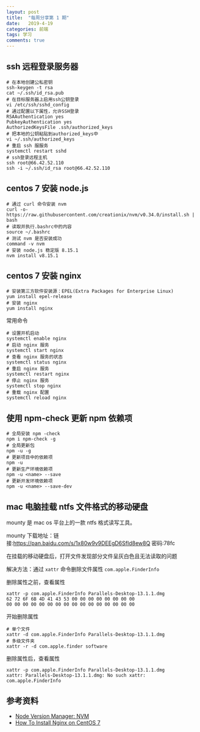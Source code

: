 ```yaml
---
layout: post
title:  "每周分享第 1 期"
date:   2019-4-19
categories: 前端
tags: 学习
comments: true
---
```


## ssh 远程登录服务器

```shell
# 在本地创建公私密钥
ssh-keygen -t rsa
cat ~/.ssh/id_rsa.pub
# 在目标服务器上启用ssh公钥登录
vi /etc/ssh/sshd_config
# 通过配置以下属性，允许SSH登录
RSAAuthentication yes
PubkeyAuthentication yes
AuthorizedKeysFile .ssh/authorized_keys
# 把本地的公钥粘贴到authorized_keys中
vi ~/.ssh/authorized_keys
# 重启 ssh 服服务
systemctl restart sshd
# ssh登录远程主机
ssh root@66.42.52.110
ssh -i ~/.ssh/id_rsa root@66.42.52.110
```
  
## centos 7 安装 node.js

```shell
# 通过 curl 命令安装 nvm 
curl -o- https://raw.githubusercontent.com/creationix/nvm/v0.34.0/install.sh | bash
# 读取并执行.bashrc中的内容
source ~/.bashrc
# 测试 nvm 是否安装成功
command -v nvm
# 安装 node.js 稳定版 8.15.1
nvm install v8.15.1
```

## centos 7 安装 nginx

```shell
# 安装第三方软件安装源：EPEL(Extra Packages for Enterprise Linux)
yum install epel-release
# 安装 nginx
yum install nginx
```

常用命令

```
# 设置开机启动
systemctl enable nginx
# 启动 nginx 服务
systemctl start nginx
# 查看 nginx 服务的状态
systemctl status nginx
# 重启 nginx 服务
systemctl restart nginx
# 停止 nginx 服务
systemctl stop nginx
# 重载 nginx 配置
systemctl reload nginx
```

## 使用 npm-check 更新 npm 依赖项

```shell
# 全局安装 npm -check
npm i npm-check -g
# 全局更新包
npm -u -g
# 更新项目中的依赖项
npm -u
# 更新生产环境依赖项
npm -u <name> --save
# 更新开发环境依赖项
npm -u <name> --save-dev
```

## mac 电脑挂载 ntfs 文件格式的移动硬盘

mounty 是 mac os 平台上的一款 ntfs 格式读写工具。

mounty 下载地址：链接:https://pan.baidu.com/s/1x80w9v9DEEgD6SfId8ew8Q  密码:78fc

在挂载的移动硬盘后，打开文件发现部分文件呈灰白色且无法读取的问题

解决方法：通过 `xattr` 命令删除文件属性 `com.apple.FinderInfo`

删除属性之前，查看属性

```shell
xattr -p com.apple.FinderInfo Parallels-Desktop-13.1.1.dmg
62 72 6F 6B 4D 41 43 53 00 00 00 00 00 00 00 00
00 00 00 00 00 00 00 00 00 00 00 00 00 00 00 00
```

开始删除属性

```shell
# 单个文件
xattr -d com.apple.FinderInfo Parallels-Desktop-13.1.1.dmg
# 多级文件夹
xattr -r -d com.apple.finder software
```

删除属性后，查看属性
```shell
xattr -p com.apple.FinderInfo Parallels-Desktop-13.1.1.dmg
xattr: Parallels-Desktop-13.1.1.dmg: No such xattr: com.apple.FinderInfo
```

## 参考资料

- [Node Version Manager: NVM](https://github.com/creationix/nvm)
- [How To Install Nginx on CentOS 7](https://linuxize.com/post/how-to-install-nginx-on-centos-7)